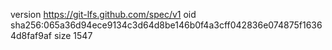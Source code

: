 version https://git-lfs.github.com/spec/v1
oid sha256:065a36d94ece9134c3d64d8be146b0f4a3cff042836e074875f16364d8faf9af
size 1547
